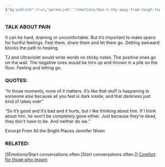 ```yaml
---
{"dg-publish":true,"permalink":"/emotions/don-t-shy-away-from-tough-topics/"}
---
```


### TALK ABOUT PAIN 

It can be hard, draining or uncomfortable. But it’s important to make space for hurtful feelings. Feel them, share them and let them go. Getting awkward blocks the path to healing.

TJ and Ultraviolet would write words on sticky notes. The positive ones go on the wall. The negative ones would be torn up and thrown in a pile on the floor. Feeling and letting go.

### QUOTES:
“In those moments, none of it matters. It’s like that stuff is happening to someone else because all you feel is dark inside, and that darkness just kind of takes over”

“So it’s good and it’s bad and it hurts, but I like thinking about him. If I think about him, he won’t be completely gone either. Just because they’re dead, they don’t have to be. And neither do we.”


Excerpt From
All the Bright Places
Jennifer Niven


### RELATED:

[[Émotions/Start conversations often.\|Start conversations often.]]
[Comfort for those who mourn](https://www.jw.org/finder?srcid=jwlshare&wtlocale=E&lank=docid-501100047_1_VIDEO)